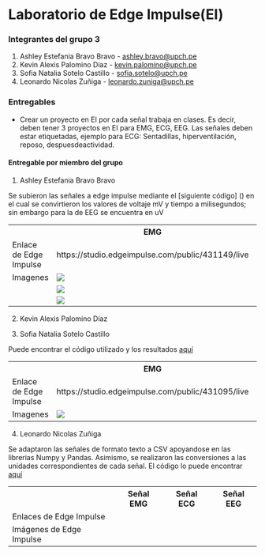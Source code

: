 # Laboratorio de Edge Impulse(EI)

### Integrantes del grupo 3

1. Ashley Estefania Bravo Bravo - ashley.bravo@upch.pe
2. Kevin Alexis Palomino Díaz - kevin.palomino@upch.pe
3. Sofia Natalia Sotelo Castillo - sofia.sotelo@upch.pe
4. Leonardo Nicolas Zuñiga - leonardo.zuniga@upch.pe

### Entregables

* Crear un proyecto en EI por cada señal trabaja en clases. Es decir, deben tener 3 proyectos en EI para EMG, ECG, EEG. Las señales deben estar etiquetadas, ejemplo para ECG: Sentadillas, hiperventilación, reposo, despuesdeactividad.


#### Entregable por miembro del grupo

1. Ashley Estefania Bravo Bravo

Se subieron las señales a edge impulse mediante el [siguiente código] () en el cual se convirtieron los valores de voltaje mV y tiempo a milisegundos; sin embargo para la de EEG se encuentra en uV

<table>
<tr>
<th></th>
<th>EMG</th>
<th>ECG</th>
<th>EEG</th>
</tr>
<tr>
<td>Enlace de Edge Impulse</td>
<td>https://studio.edgeimpulse.com/public/431149/live</td>
<td>https://studio.edgeimpulse.com/public/431151/live</td>
<td>https://studio.edgeimpulse.com/public/431152/live</td>

</tr>
<tr>
<td>Imagenes</td>
<td><img src="https://github.com/sofia-is-a-panda/ISB_2024_G3/blob/main/ISB/Im%C3%A1genes%20-%20Multimedia/Multimedia%20-%20Lab%2011/Reposo_EMG_Ashley.png"></td>
<td><img src="https://github.com/sofia-is-a-panda/ISB_2024_G3/blob/main/ISB/Im%C3%A1genes%20-%20Multimedia/Multimedia%20-%20Lab%2011/Reposo-EKG.png"></td>
<td><img src="https://github.com/sofia-is-a-panda/ISB_2024_G3/blob/main/ISB/Im%C3%A1genes%20-%20Multimedia/Multimedia%20-%20Lab%2011/Reposo1-EEG.png"></td>

</tr>

</tr>
<tr>
<td></td>
<td><img src="https://github.com/sofia-is-a-panda/ISB_2024_G3/blob/main/ISB/Im%C3%A1genes%20-%20Multimedia/Multimedia%20-%20Lab%2011/Oposicion_EMG_Ashley.png"></td>
<td><img src="https://github.com/sofia-is-a-panda/ISB_2024_G3/blob/main/ISB/Im%C3%A1genes%20-%20Multimedia/Multimedia%20-%20Lab%2011/Ejercicio-EKG.png"></td>
<td><img src="https://github.com/sofia-is-a-panda/ISB_2024_G3/blob/main/ISB/Im%C3%A1genes%20-%20Multimedia/Multimedia%20-%20Lab%2011/ProblemasMAT1-EEG.png"></td>

</tr>

</tr>
<tr>
<td></td>
<td><img src="https://github.com/sofia-is-a-panda/ISB_2024_G3/blob/main/ISB/Im%C3%A1genes%20-%20Multimedia/Multimedia%20-%20Lab%2011/Tension_EMG_Ashley.png"></td>
<td><img src="https://github.com/sofia-is-a-panda/ISB_2024_G3/blob/main/ISB/Im%C3%A1genes%20-%20Multimedia/Multimedia%20-%20Lab%2011/Respiracion-EKG.png"></td>
<td></td>
</tr>


</table>

   
2. Kevin Alexis Palomino Díaz




   
3. Sofia Natalia Sotelo Castillo
   
Puede encontrar el código utilizado y los resultados [aquí](https://github.com/sofia-is-a-panda/ISB_2024_G3/blob/c886151c7cc6bf67c01d800638c551973d964960/ISB/Laboratorios/Laboratorio%2011/EI_sofia_sotelo.ipynb)

<table>
<tr>
<th></th>
<th>EMG</th>
<th>ECG</th>
<th>EEG</th>
</tr>
<tr>
<td>Enlace de Edge Impulse</td>
<td>https://studio.edgeimpulse.com/public/431095/live</td>
<td>https://studio.edgeimpulse.com/public/431064/live</td>
<td>https://studio.edgeimpulse.com/public/431065/live</td>

</tr>
<tr>
<td>Imagenes</td>
<td><img src="https://github.com/sofia-is-a-panda/ISB_2024_G3/blob/69b3ba02f43ad20cb4367499fa8610451c3b6cd4/ISB/Im%C3%A1genes%20-%20Multimedia/Multimedia%20-%20Lab%2011/emg_sotelo.png"></td>
<td><img src="https://github.com/sofia-is-a-panda/ISB_2024_G3/blob/69b3ba02f43ad20cb4367499fa8610451c3b6cd4/ISB/Im%C3%A1genes%20-%20Multimedia/Multimedia%20-%20Lab%2011/ecg_sotelo.png"></td>
<td><img src="https://github.com/sofia-is-a-panda/ISB_2024_G3/blob/69b3ba02f43ad20cb4367499fa8610451c3b6cd4/ISB/Im%C3%A1genes%20-%20Multimedia/Multimedia%20-%20Lab%2011/eeg_sotelo.png"></td>

</tr>

</table>

   
4. Leonardo Nicolas Zuñiga

Se adaptaron las señales de formato texto a CSV apoyandose en las librerias Numpy y Pandas. Asimismo, se realizaron las conversiones a las unidades correspondientes de cada señal. El código lo puede encontrar [aquí]()

<table>
<tr>
<th></th>
<th>Señal EMG</th>
<th>Señal ECG</th>
<th>Señal EEG</th>
</tr>
<tr>
<td>Enlaces de Edge Impulse</td>
<td></td>
<td></td>
<td></td>

</tr>
<tr>
<td>Imágenes de Edge Impulse</td>
<td><img src=""></td>
<td><img src=""></td>
<td><img src=""></td>